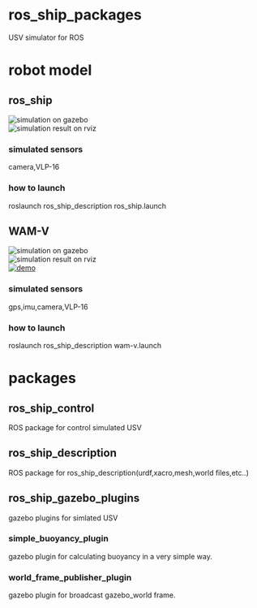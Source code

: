 # ros_ship_packages  
USV simulator for ROS  

# robot model
## ros_ship
![simulation on gazebo](https://github.com/hakuturu583/ros_ship_packages/blob/master/images/gazebo.png)  
![simulation result on rviz](https://github.com/hakuturu583/ros_ship_packages/blob/master/images/rviz.png)  

### simulated sensors
camera,VLP-16

### how to launch
roslaunch ros_ship_description ros_ship.launch

## WAM-V
![simulation on gazebo](https://github.com/hakuturu583/ros_ship_packages/blob/master/images/wam-v_gazebo.png)  
![simulation result on rviz](https://github.com/hakuturu583/ros_ship_packages/blob/master/images/wam-v_rviz.png)  
[![demo](https://www.youtube.com/watch?v=tQ_12pDbhCQ&feature=youtu.be/0.jpg)](https://www.youtube.com/watch?v=tQ_12pDbhCQ&feature=youtu.be)

### simulated sensors
gps,imu,camera,VLP-16

### how to launch
roslaunch ros_ship_description wam-v.launch

# packages
## ros_ship_control  
ROS package for control simulated USV  

## ros_ship_description
ROS package for ros_ship_description(urdf,xacro,mesh,world files,etc..)  

## ros_ship_gazebo_plugins  
gazebo plugins for simlated USV  
### simple_buoyancy_plugin  
gazebo plugin for calculating buoyancy in a very simple way.  
### world_frame_publisher_plugin  
gazebo plugin for broadcast gazebo_world frame.  
